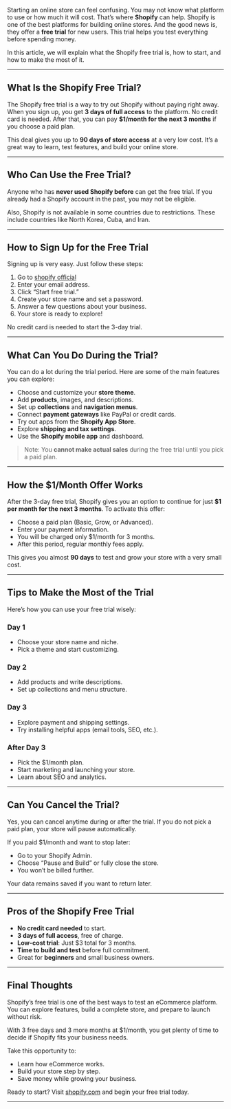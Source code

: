Starting an online store can feel confusing. You may not know what platform to use or how much it will cost. That’s where **Shopify** can help. Shopify is one of the best platforms for building online stores. And the good news is, they offer a **free trial** for new users. This trial helps you test everything before spending money.

In this article, we will explain what the Shopify free trial is, how to start, and how to make the most of it.

---

## What Is the Shopify Free Trial?

The Shopify free trial is a way to try out Shopify without paying right away. When you sign up, you get **3 days of full access** to the platform. No credit card is needed. After that, you can pay **$1/month for the next 3 months** if you choose a paid plan.

This deal gives you up to **90 days of store access** at a very low cost. It’s a great way to learn, test features, and build your online store.

---

## Who Can Use the Free Trial?

Anyone who has **never used Shopify before** can get the free trial. If you already had a Shopify account in the past, you may not be eligible.

Also, Shopify is not available in some countries due to restrictions. These include countries like North Korea, Cuba, and Iran.

---

## How to Sign Up for the Free Trial

Signing up is very easy. Just follow these steps:

1. Go to [shopify official](https://yamuparkoti.com/Go-Shopify)
2. Enter your email address.
3. Click “Start free trial.”
4. Create your store name and set a password.
5. Answer a few questions about your business.
6. Your store is ready to explore!

No credit card is needed to start the 3-day trial.

---

## What Can You Do During the Trial?

You can do a lot during the trial period. Here are some of the main features you can explore:

- Choose and customize your **store theme**.
- Add **products**, images, and descriptions.
- Set up **collections** and **navigation menus**.
- Connect **payment gateways** like PayPal or credit cards.
- Try out apps from the **Shopify App Store**.
- Explore **shipping and tax settings**.
- Use the **Shopify mobile app** and dashboard.

> Note: You **cannot make actual sales** during the free trial until you pick a paid plan.

---

## How the $1/Month Offer Works

After the 3-day free trial, Shopify gives you an option to continue for just **$1 per month for the next 3 months**. To activate this offer:

- Choose a paid plan (Basic, Grow, or Advanced).
- Enter your payment information.
- You will be charged only $1/month for 3 months.
- After this period, regular monthly fees apply.

This gives you almost **90 days** to test and grow your store with a very small cost.

---

## Tips to Make the Most of the Trial

Here’s how you can use your free trial wisely:

### Day 1
- Choose your store name and niche.
- Pick a theme and start customizing.

### Day 2
- Add products and write descriptions.
- Set up collections and menu structure.

### Day 3
- Explore payment and shipping settings.
- Try installing helpful apps (email tools, SEO, etc.).

### After Day 3
- Pick the $1/month plan.
- Start marketing and launching your store.
- Learn about SEO and analytics.

---

## Can You Cancel the Trial?

Yes, you can cancel anytime during or after the trial. If you do not pick a paid plan, your store will pause automatically.

If you paid $1/month and want to stop later:
- Go to your Shopify Admin.
- Choose “Pause and Build” or fully close the store.
- You won’t be billed further.

Your data remains saved if you want to return later.

---

## Pros of the Shopify Free Trial

- **No credit card needed** to start.
- **3 days of full access**, free of charge.
- **Low-cost trial**: Just $3 total for 3 months.
- **Time to build and test** before full commitment.
- Great for **beginners** and small business owners.

---

## Final Thoughts

Shopify’s free trial is one of the best ways to test an eCommerce platform. You can explore features, build a complete store, and prepare to launch without risk.

With 3 free days and 3 more months at $1/month, you get plenty of time to decide if Shopify fits your business needs.

Take this opportunity to:
- Learn how eCommerce works.
- Build your store step by step.
- Save money while growing your business.

Ready to start? Visit [shopify.com](https://yamuparkoti.com/Go-Shopify) and begin your free trial today.

---


